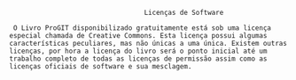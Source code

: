                                       Licenças de Software

     O Livro ProGIT disponibilizado gratuitamente está sob uma licença especial chamada de Creative Commons. Esta licença possui algumas características peculiares, mas não únicas a uma única. Existem outras licenças, por hora a licença do livro será o ponto inicial até um trabalho completo de todas as licenças de permissão assim como as licenças oficiais de software e sua mesclagem. 
